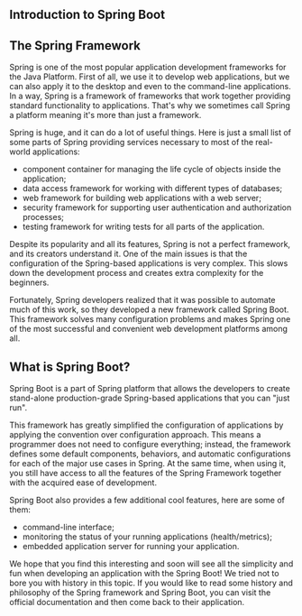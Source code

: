 ## Introduction to Spring Boot 

## The Spring Framework
Spring is one of the most popular application development frameworks for the Java Platform. First of all, we use it to develop web applications, but we can also apply it to the desktop and even to the command-line applications. In a way, Spring is a framework of frameworks that work together providing standard functionality to applications. That's why we sometimes call Spring a platform meaning it's more than just a framework.

Spring is huge, and it can do a lot of useful things. Here is just a small list of some parts of Spring providing services necessary to most of the real-world applications:

- component container for managing the life cycle of objects inside the application;
- data access framework for working with different types of databases;
- web framework for building web applications with a web server;
- security framework for supporting user authentication and authorization processes;
- testing framework for writing tests for all parts of the application.

Despite its popularity and all its features, Spring is not a perfect framework, and its creators understand it. One of the main issues is that the configuration of the Spring-based applications is very complex. This slows down the development process and creates extra complexity for the beginners.

Fortunately, Spring developers realized that it was possible to automate much of this work, so they developed a new framework called Spring Boot. This framework solves many configuration problems and makes Spring one of the most successful and convenient web development platforms among all.

## What is Spring Boot?
Spring Boot is a part of Spring platform that allows the developers to create stand-alone production-grade Spring-based applications that you can "just run".

This framework has greatly simplified the configuration of applications by applying the convention over configuration approach. This means a programmer does not need to configure everything; instead, the framework defines some default components, behaviors, and automatic configurations for each of the major use cases in Spring. At the same time, when using it, you still have access to all the features of the Spring Framework together with the acquired ease of development.

Spring Boot also provides a few additional cool features, here are some of them:

- command-line interface;
- monitoring the status of your running applications (health/metrics);
- embedded application server for running your application.

We hope that you find this interesting and soon will see all the simplicity and fun when developing an application with the Spring Boot! We tried not to bore you with history in this topic. If you would like to read some history and philosophy of the Spring framework and Spring Boot, you can visit the official documentation and then come back to their application.

